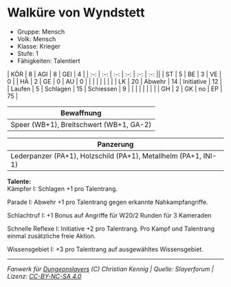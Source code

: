 # Walküre von Wyndstett  
- Gruppe: Mensch  
- Volk: Mensch  
- Klasse: Krieger  
- Stufe: 1  
- Fähigkeiten: Talentiert  


| KÖR    | 8  | AGI      | 8  | GEI        | 4  |
| :-: | :-: | :-: | :-: | :-: | :-: ||
| ST     | 5  | BE       | 3  | VE         | 0  |
| HÄ     | 2  | GE       | 0  | AU         | 0  |
|        |    |          |    |            |    |
| LK     | 20 | Abwehr   | 14 | Initiative | 12 |
| Laufen | 5  | Schlagen | 15 | Schiessen  | 9  |
|        |    |          |    |            |    |
| GH     | 2  | GK       | no | EP         | 75 |


| Bewaffnung |
| --- |
| Speer (WB+1), Breitschwert (WB+1, GA-2) |


| Panzerung |
| --- |
| Lederpanzer (PA+1), Holzschild (PA+1), Metallhelm (PA+1, INI-1) |


**Talente:**  
Kämpfer I: Schlagen +1 pro Talentrang.

Parade I: Abwehr +1 pro Talentrang gegen erkannte Nahkampfangriffe.

Schlachtruf I: +1 Bonus auf Angriffe für W20/2 Runden für 3 Kameraden

Schnelle Reflexe I: Initiative +2 pro Talentrang. Pro Kampf und Talentrang einmal zusätzliche freie Aktion.

Wissensgebiet I: +3 pro Talentrang auf ausgewähltes Wissensgebiet.





___
*Fanwerk für [Dungeonslayers](https://www.dungeonslayers.net/) (C) Christian Kennig | Quelle: Slayerforum | Lizenz: [CC-BY-NC-SA 4.0](https://creativecommons.org/licenses/by-nc-sa/4.0/deed.de)*